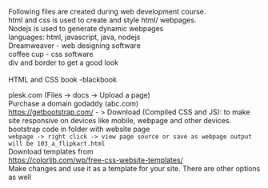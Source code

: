Following files are created during web development course. <br/>
html and css is used to create and style html/ webpages. <br/>
Nodejs is used to generate dynamic webpages <br/>
languages: html, javascript, java, nodejs <br/>
Dreamweaver - web designing software  <br/>
coffee cup - css software  <br/>
div and border to get a good look  <br/>\
HTML and CSS book -blackbook

plesk.com  (Files -> docs -> Upload a page) <br/>
Purchase a domain godaddy (abc.com)  <br/>
https://getbootstrap.com/ - > Download (Compiled CSS and JS): to make site responsive on devices like mobile, webpage and other devices.
bootstrap code in folder with website page
<br/>
`webpage -> right click -> view page source or save as webpage output will be 103_a_flipkart.html`
<br/>
Download templates from<br/>
https://colorlib.com/wp/free-css-website-templates/<br/>
Make changes and use it as a template for your site. There are other options as well
<br/>


